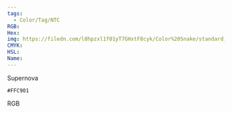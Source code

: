 ```yaml
---
tags:
  - Color/Tag/NTC
RGB:
Hex:
img: https://filedn.com/l0hpzxl1f01yT7GHxtF8cyk/Color%20Snake/standard_csv_to_svg/%23/FFC901.svg
CMYK:
HSL:
Name:
---
```

Supernova
```palette
#FFC901
```
RGB
